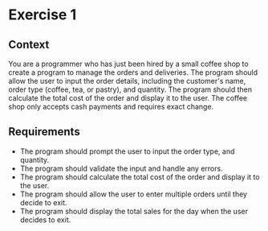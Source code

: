 # Exercise 1

## Context

You are a programmer who has just been hired by a small coffee shop to create a program to manage the orders and deliveries. The program should allow the user to input the order details, including the customer's name, order type (coffee, tea, or pastry), and quantity. The program should then calculate the total cost of the order and display it to the user. The coffee shop only accepts cash payments and requires exact change.

## Requirements

- The program should prompt the user to input the order type, and quantity.
- The program should validate the input and handle any errors.
- The program should calculate the total cost of the order and display it to the user.
- The program should allow the user to enter multiple orders until they decide to exit.
- The program should display the total sales for the day when the user decides to exit.
